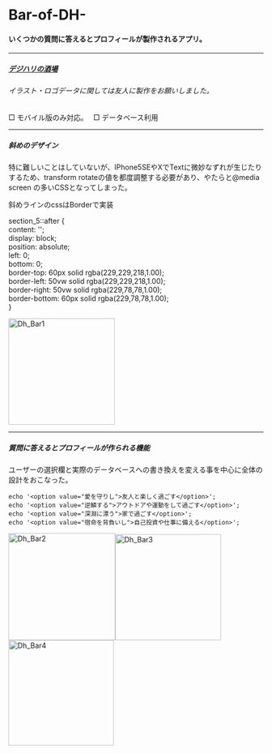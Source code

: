 # Bar-of-DH-

#### いくつかの質問に答えるとプロフィールが製作されるアプリ。
*** 
##### [デジハリの酒場](http://dh.mimoza.jp/top.php)
###### イラスト・ロゴデータに関しては友人に製作をお願いしました。　

□ モバイル版のみ対応。　
□ データベース利用　

***

##### 斜めのデザイン

特に難しいことはしていないが、IPhone5SEやXでTextに微妙なずれが生じたりするため、transform rotateの値を都度調整する必要があり、やたらと@media screen
の多いCSSとなってしまった。　

斜めラインのcssはBorderで実装

section_5::after {    
content: '';  
display:  block;  
position:  absolute;     
left:  0;   
bottom:  0;   
border-top: 60px solid  rgba(229,229,218,1.00);   
border-left: 50vw solid  rgba(229,229,218,1.00);   
border-right: 50vw solid  rgba(229,78,78,1.00);   
border-bottom: 60px solid  rgba(229,78,78,1.00);      
}  

<img width="210" alt="Dh_Bar1" src="https://user-images.githubusercontent.com/43961147/61700928-419d0100-ad78-11e9-9e90-0713bbe26dca.png">

***

##### 質問に答えるとプロフィールが作られる機能　

ユーザーの選択欄と実際のデータベースへの書き換えを変える事を中心に全体の設計をおこなった。 


`echo '<option value="愛を守りし">友人と楽しく過ごす</option>';  `  
`echo '<option value="逆鱗する">アウトドアや運動をして過ごす</option>';`    
`echo '<option value="深淵に漂う">家で過ごす</option>'; `   
`echo '<option value="宿命を背負いし">自己投資や仕事に備える</option>'; `  

<img width="211" alt="Dh_Bar2" src="https://user-images.githubusercontent.com/43961147/61704579-fb976b80-ad7e-11e9-9310-27526c820351.png"><img width="209" alt="Dh_Bar3" src="https://user-images.githubusercontent.com/43961147/61704583-ffc38900-ad7e-11e9-8119-92008c023a96.png"><img width="208" alt="Dh_Bar4" src="https://user-images.githubusercontent.com/43961147/61704589-0225e300-ad7f-11e9-94f7-3d6673f33bb8.png">

